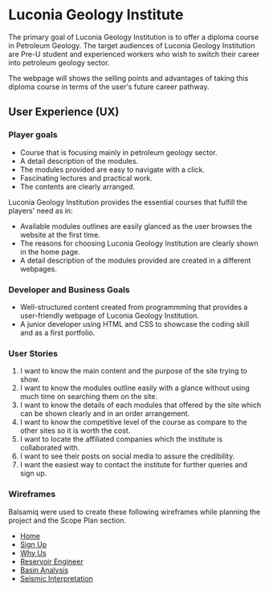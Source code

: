 # Luconia Geology Institute
The primary goal of Luconia Geology Institution is to offer a diploma course in Petroleum Geology. 
The target audiences of Luconia Geology Institution are Pre-U student and experienced workers who wish to switch their 
career into petroleum geology sector. 

The webpage will shows the selling points and advantages of taking this diploma course in terms of the user's future career pathway. 
 

## **User Experience (UX)**

### **Player goals**

* Course that is focusing mainly in petroleum geology sector.
* A detail description of the modules.
* The modules provided are easy to navigate with a click.
* Fascinating lectures and practical work.
* The contents are clearly arranged. 

Luconia Geology Institution provides the essential courses that fulfill the players' need as in: 

* Available modules outlines are easily glanced as the user browses the website at the first time. 
* The reasons for choosing Luconia Geology Institution are clearly shown in the home page. 
* A detail description of the modules provided are created in a different webpages.   

 ### **Developer and Business Goals**

 * Well-structured content created from programmming that provides a user-friendly webpage of Luconia Geology Institution.
 * A junior developer using HTML and CSS to showcase the coding skill and as a first portfolio. 

 ### **User Stories**

 1. I want to know the main content and the purpose of the site trying to show. 
 2. I want to know the modules outline easily with a glance without using much time on searching them on the site.
 3. I want to know the details of each modules that offered by the site which can be shown clearly and in an order arrangement.
 4. I want to know the competitive level of the course as compare to the other sites so it is worth the cost.
 5. I want to locate the affiliated companies which the institute is collaborated with. 
 6. I want to see their posts on social media to assure the credibility. 
 7. I want the easiest way to contact the institute for further queries and sign up.  
  
### **Wireframes**

Balsamiq were used to create these following wireframes while planning the project and the Scope Plan section. 

* [Home](wireframes/home.png)
* [Sign Up](wireframes/sign-up.png)
* [Why Us](wireframes/why-us.png)
* [Reservoir Engineer](reservoir-engineer/home.png)
* [Basin Analysis](wireframes/basin-analysis.png)
* [Seismic Interpretation](wireframes/seismic-interpretation.png)


